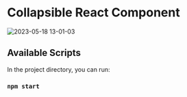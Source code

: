 # Collapsible React Component

![2023-05-18 13-01-03](https://github.com/UpShadow/Collapsible-Component/assets/88904256/ef18c7a7-2796-4e3b-b1e7-ef45fe982c35)

## Available Scripts

In the project directory, you can run:

### `npm start`



